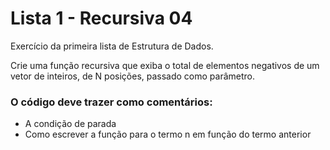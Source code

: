 # Lista 1 - Recursiva 04

Exercício da primeira lista de Estrutura de Dados.

Crie uma função recursiva que exiba o total de elementos negativos de um vetor de inteiros, de N
posições, passado como parâmetro.

### O código deve trazer como comentários:
* A condição de parada
* Como escrever a função para o termo n em função do termo anterior
